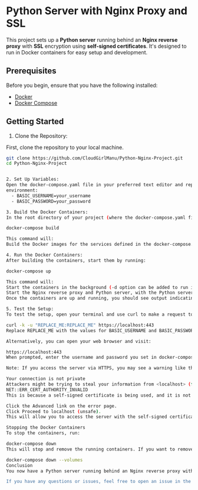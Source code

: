 # Python Server with Nginx Proxy and SSL

This project sets up a **Python server** running behind an **Nginx reverse proxy** with **SSL** encryption using **self-signed certificates**. It's designed to run in Docker containers for easy setup and development.

## Prerequisites

Before you begin, ensure that you have the following installed:

- [Docker](https://docs.docker.com/get-docker/)
- [Docker Compose](https://docs.docker.com/compose/install/)

## Getting Started

1. Clone the Repository:

First, clone the repository to your local machine.

```bash
git clone https://github.com/CloudGirlManu/Python-Nginx-Project.git
cd Python-Nginx-Project


2. Set Up Variables:
Open the docker-compose.yaml file in your preferred text editor and replace the following environment variables with your desired values for basic authentication:
environment:
  - BASIC_USERNAME=your_username
  - BASIC_PASSWORD=your_password

3. Build the Docker Containers:
In the root directory of your project (where the docker-compose.yaml file is located), run the following command to build the Docker containers:

docker-compose build

This command will:
Build the Docker images for the services defined in the docker-compose.yaml file.

4. Run the Docker Containers:
After building the containers, start them by running:

docker-compose up

This command will:
Start the containers in the background (-d option can be added to run in detached mode).
Start the Nginx reverse proxy and Python server, with the Python server being exposed on port 8080 and Nginx running on port 443 (HTTPS).
Once the containers are up and running, you should see output indicating that the services are successfully running.

5. Test the Setup:
To test the setup, open your terminal and use curl to make a request to the server:

curl -k -u "REPLACE_ME:REPLACE_ME" https://localhost:443
Replace REPLACE_ME with the values for BASIC_USERNAME and BASIC_PASSWORD that you defined in docker-compose.yaml.

Alternatively, you can open your web browser and visit:

https://localhost:443
When prompted, enter the username and password you set in docker-compose.yaml.

Note: If you access the server via HTTPS, you may see a warning like this:

Your connection is not private
Attackers might be trying to steal your information from <localhost> (for example, passwords, messages, or credit cards).
NET::ERR_CERT_AUTHORITY_INVALID
This is because a self-signed certificate is being used, and it is not trusted by default because it is not signed by a trusted certificate authority (CA). To bypass the warning:

Click the Advanced link on the error page.
Click Proceed to localhost (unsafe).
This will allow you to access the server with the self-signed certificate.

Stopping the Docker Containers
To stop the containers, run:

docker-compose down
This will stop and remove the running containers. If you want to remove the associated volumes as well, use:

docker-compose down --volumes
Conclusion
You now have a Python server running behind an Nginx reverse proxy with SSL encryption (using a self-signed certificate). For production purposes, it's recommended to use a CA-signed certificate for better security, but this setup works well for local development and testing.

If you have any questions or issues, feel free to open an issue in the repository or reach out for help!